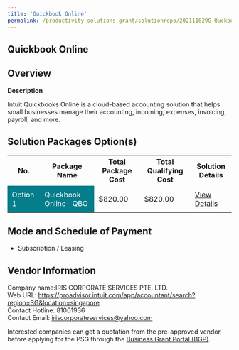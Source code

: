 ```yaml
---
title: 'Quickbook Online'
permalink: /productivity-solutions-grant/solutionrepo/202111829G-Quckbook-Onln-G
---
```


## Quickbook Online

## Overview

**Description**

Intuit Quickbooks Online is a cloud-based accounting solution that helps small businesses manage their accounting, incoming, expenses, invoicing, payroll, and more.

## Solution Packages Option(s)

<table>
<tr>
<th><b>No.</b></th>
<th><b>Package Name</b></th>
<th><b>Total Package Cost</b></th>
<th><b>Total Qualifying Cost</b></th>
<th><b>Solution Details</b></th>
</tr>
<tr>
<td style='padding: 10px; background-color: #037E8A; color: #FFFFFF;'>Option 1</td>
<td style='padding: 10px; background-color: #037E8A; color: #FFFFFF;'>Quickbook Online- QBO</td>
<td style='padding: 10px;'>$820.00</td>
<td style='padding: 10px;'>$820.00</td>
<td style='padding: 10px;'><a href='/images/psg/IRIS_CORPORATE_Quickbook_Online_DesensitisedPart1.pdf' target='_blank'>View Details</a></td>
</tr>
</table>

## Mode and Schedule of Payment

 - Subscription / Leasing

## Vendor Information

 Company name:IRIS CORPORATE SERVICES PTE. LTD.<br>Web URL: https://proadvisor.intuit.com/app/accountant/search?region=SG&location=singapore <br>Contact Hotline: 81001936 <br>Contact Email: iriscorporateservices@yahoo.com

Interested companies can get a quotation from the pre-approved vendor, before applying for the PSG through the <a href='https://www.businessgrants.gov.sg/' target='_blank' rel='noopener'>Business Grant Portal (BGP)</a>.

<script src="/jquery/resize-tables.js"></script>
